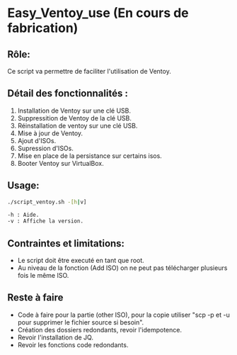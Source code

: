 # Easy_Ventoy_use (En cours de fabrication)

## Rôle:

Ce script va permettre de faciliter l'utilisation de Ventoy.

## Détail des fonctionnalités :

1. Installation de Ventoy sur une clé USB.
2. Suppressition de Ventoy de la clé USB.
3. Réinstallation de ventoy sur une clé USB.
4. Mise à jour de Ventoy.
5. Ajout d'ISOs.
6. Supression d'ISOs.
7. Mise en place de la persistance sur certains isos.
8. Booter Ventoy sur VirtualBox.

## Usage:

```bash
./script_ventoy.sh -[h|v]

-h : Aide.
-v : Affiche la version.
```               
## Contraintes et limitations:
* Le script doit être executé en tant que root.
* Au niveau de la fonction (Add ISO) on ne peut pas télécharger plusieurs fois le même ISO.

## Reste à faire
* Code à faire pour la partie (other ISO), pour la copie utiliser "scp -p et -u pour supprimer le fichier source si besoin".
* Création des dossiers redondants, revoir l'idempotence.
* Revoir l'installation de JQ.
* Revoir les fonctions code redondants.
